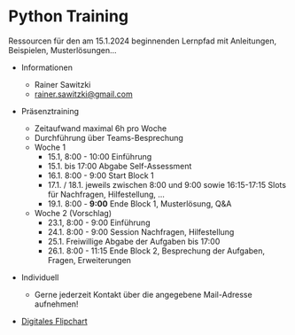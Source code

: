 # Python Training

Ressourcen für den am 15.1.2024 beginnenden Lernpfad mit Anleitungen, Beispielen, Musterlösungen...

* Informationen
  * Rainer Sawitzki
  * rainer.sawitzki@gmail.com

* Präsenztraining
  * Zeitaufwand maximal 6h pro Woche
  * Durchführung über Teams-Besprechung
  * Woche 1 
    * 15.1, 8:00 - 10:00 Einführung
    * 15.1. bis 17:00 Abgabe Self-Assessment
    * 16.1. 8:00 - 9:00 Start Block 1
    * 17.1. / 18.1. jeweils zwischen 8:00 und 9:00 sowie 16:15-17:15 Slots für Nachfragen, Hilfestellung, ...
    * 19.1. 8:00 - __9:00__ Ende Block 1, Musterlösung, Q&A
  * Woche 2 (Vorschlag)
    * 23.1, 8:00 - 9:00 Einführung
    * 24.1. 8:00 - 9:00 Session Nachfragen, Hilfestellung
    * 25.1. Freiwillige Abgabe der Aufgaben bis 17:00
    * 26.1. 8:00 - 11:15 Ende Block 2, Besprechung der Aufgaben, Fragen, Erweiterungen

* Individuell
  * Gerne jederzeit Kontakt über die angegebene Mail-Adresse aufnehmen!

* [Digitales Flipchart](https://docs.google.com/presentation/d/1HZmyomskISVortprx_ZMJeahqr1uS8rVI04Y8bt2nkQ/edit?usp=sharing)
